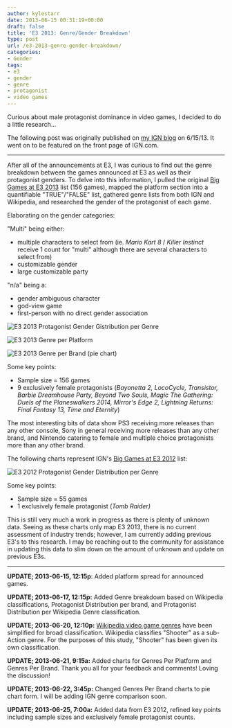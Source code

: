 ```yaml
---
author: kylestarr
date: 2013-06-15 00:31:19+00:00
draft: false
title: 'E3 2013: Genre/Gender Breakdown'
type: post
url: /e3-2013-genre-gender-breakdown/
categories:
- Gender
tags:
- e3
- gender
- genre
- protagonist
- video games
---
```


Curious about male protagonist dominance in video games, I decided to do a little research...

The following post was originally published on [my IGN blog](http://www.ign.com/blogs/kylestarr/2013/06/15/developing-e3-breakdown) on 6/15/13. It went on to be featured on the front page of IGN.com.

---

After all of the announcements at E3, I was curious to find out the genre breakdown between the games announced at E3 as well as their protagonist genders. To delve into this information, I pulled the original [Big Games at E3 2013](http://www.ign.com/wikis/e3/Big_Games_at_E3_2013) list (156 games), mapped the platform section into a quantifiable "TRUE"/"FALSE" list, gathered genre lists from both IGN and Wikipedia, and researched the gender of the protagonist of each game.

Elaborating on the gender categories:

"Multi" being either:
- multiple characters to select from (ie. _Mario Kart 8_ / _Killer Instinct_ receive 1 count for "multi" although there are several characters to select from)
- customizable gender
- large customizable party

"n/a" being a:
- gender ambiguous character
- god-view game
- first-person with no direct gender association

![E3 2013 Protagonist Gender Gistribution per Genre](/e3-2013-protagonist-gender-distribution-per-genre.png)

![E3 2013 Genre per Platform](/e3-2013-genre-per-platform.png)

![E3 2013 Genre per Brand (pie chart)](/e3-2013-genre-per-brand-pie.png)

Some key points:

- Sample size = 156 games
- 9 exclusively female protagonists (_Bayonetta 2, LocoCycle, Transistor, Barbie Dreamhouse Party, Beyond Two Souls, Magic The Gathering: Duels of the Planeswalkers 2014, Mirror's Edge 2, Lightning Returns: Final Fantasy 13, Time and Eternity_)

The most interesting bits of data show PS3 receiving more releases than any other console, Sony in general receiving more releases than any other brand, and Nintendo catering to female and multiple choice protagonists more than any other brand.

The following charts represent IGN's [Big Games at E3 2012](http://www.ign.com/wikis/e3/Big_Games_at_E3_2012) list:

![E3 2012 Protagonist Gender Distribution per Genre](/e3-2012-protagonist-gender-distribution-per-genre.png)

Some key points:

- Sample size = 55 games
- 1 exclusively female protagonist (_Tomb Raider)_

This is still very much a work in progress as there is plenty of unknown data. Seeing as these charts only map E3 2013, there is no current assessment of industry trends; however, I am currently adding previous E3's to this research. I may be reaching out to the community for assistance in updating this data to slim down on the amount of unknown and update on previous E3s.

---

**UPDATE; 2013-06-15, 12:15p**: Added platform spread for announced games.

**UPDATE; 2013-06-17, 12:15p:** Added Genre breakdown based on Wikipedia classifications, Protagonist Distribution per brand, and Protagonist Distribution per Wikipedia Genre classification.

**UPDATE; 2013-06-20, 12:10p:** [Wikipedia video game genres](http://en.wikipedia.org/wiki/Video_game_genre) have been simplified for broad classification. Wikipedia classifies "Shooter" as a sub-Action genre. For the purposes of this study, "Shooter" has been given its own classification.

**UPDATE; 2013-06-21, 9:15a:** Added charts for Genres Per Platform and Genres Per Brand. Thank you all for your feedback and comments! Loving the discussion!

**UPDATE; 2013-06-22, 3:45p:** Changed Genres Per Brand charts to pie chart form. I will be adding IGN genre comparison soon.

**UPDATE; 2013-06-25, 7:00a:** Added data from E3 2012, refined key points including sample sizes and exclusively female protagonist counts.
